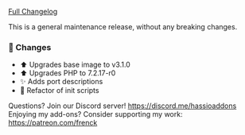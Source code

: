 [Full Changelog][changelog]

This is a general maintenance release, without any breaking changes.

### 🔨 Changes

- :arrow_up: Upgrades base image to v3.1.0
- :arrow_up: Upgrades PHP to 7.2.17-r0
- :sparkles: Adds port descriptions
- :hammer: Refactor of init scripts

[changelog]: https://github.com/hassio-addons/addon-tasmoadmin/compare/v0.7.0...v0.7.1

Questions? Join our Discord server! https://discord.me/hassioaddons
Enjoying my add-ons? Consider supporting my work: https://patreon.com/frenck